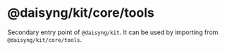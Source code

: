 # @daisyng/kit/core/tools

Secondary entry point of `@daisyng/kit`. It can be used by importing from `@daisyng/kit/core/tools`.
